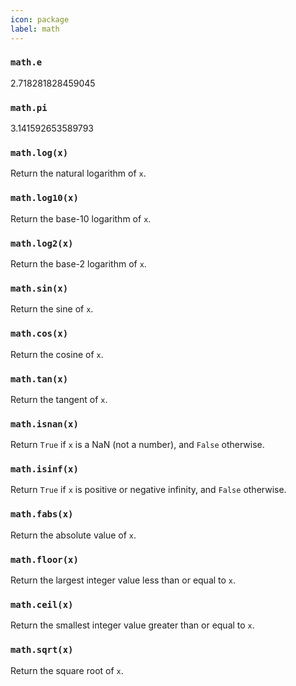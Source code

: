 ```yaml
---
icon: package
label: math
---
```


### `math.e`

2.718281828459045

### `math.pi`

3.141592653589793

### `math.log(x)`

Return the natural logarithm of `x`.

### `math.log10(x)`

Return the base-10 logarithm of `x`.

### `math.log2(x)`

Return the base-2 logarithm of `x`.

### `math.sin(x)`

Return the sine of `x`.

### `math.cos(x)`

Return the cosine of `x`.

### `math.tan(x)`

Return the tangent of `x`.

### `math.isnan(x)`

Return `True` if `x` is a NaN (not a number), and `False` otherwise.

### `math.isinf(x)`

Return `True` if `x` is positive or negative infinity, and `False` otherwise.

### `math.fabs(x)`

Return the absolute value of `x`.

### `math.floor(x)`

Return the largest integer value less than or equal to `x`.

### `math.ceil(x)`

Return the smallest integer value greater than or equal to `x`.

### `math.sqrt(x)`

Return the square root of `x`.

